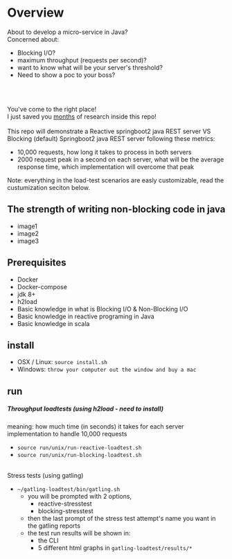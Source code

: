 # Overview
About to develop a micro-service in Java? <br>
Concerned about: 
* Blocking I/O?
* maximum throughput (requests per second)?
* want to know what will be your server's threshold?
* Need to show a poc to your boss?
<br>
<br>


You've come to the right place!
<br>
I just saved you <u>months</u> of research inside this repo!
<br>
<br>
This repo will demonstrate a Reactive springboot2 java REST server VS Blocking (default) Springboot2 java REST server following these metrics:
* 10,000 requests, how long it takes to process in both servers
* 2000 request peak in a second on each server, what will be the average response time, which implementation will overcome that peak


Note: everything in the load-test scenarios are easly customizable, read the custumization seciton below.

## The strength of writing non-blocking code in java
* image1
* image2
* image3
 


## Prerequisites
* Docker
* Docker-compose
* jdk 8+
* h2load
* Basic knowledge in what is Blocking I/O & Non-Blocking I/O
* Basic knowledge in reactive programing in Java
* Basic knowledge in scala




## install
* OSX / Linux:   ```source install.sh```
* Windows: ```throw your computer out the window and buy a mac```

## run

##### Throughput loadtests (using h2load - need to install) 
meaning: how much time (in seconds) it takes for each server implementation to handle 10,000 requests
* ```source run/unix/run-reactive-loadtest.sh```
* ```source run/unix/run-blocking-loadtest.sh```

<br>
Stress tests (using gatling)

* ```~/gatling-loadtest/bin/gatling.sh```
    * you will be prompted with 2 options,
        * reactive-stresstest
        * blocking-stresstest
    * then the last prompt of the stress test attempt's name you want in the gatling reports
    * the test run results will be shown in:
        * the CLI
        * 5 different html graphs in ```gatling-loadtest/results/*```


